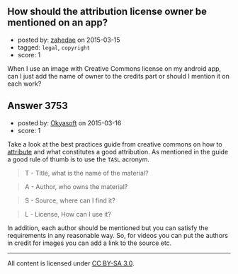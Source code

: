 ## How should the attribution license owner be mentioned on an app?

- posted by: [zahedae](https://stackexchange.com/users/5240272/zahedae) on 2015-03-15
- tagged: `legal`, `copyright`
- score: 1

When I use an image with Creative Commons license on my android app, can I just add the name of owner to the credits part or should I mention it on each work?



## Answer 3753

- posted by: [Okyasoft](https://stackexchange.com/users/294248/okyasoft) on 2015-03-16
- score: 1

Take a look at the best practices guide from creative commons on how to [attribute](https://wiki.creativecommons.org/Best_practices_for_attribution) and what constitutes a good attribution. As mentioned in the guide a good rule of thumb is to use the `TASL` acronym.

>T - Title, what is the name of the material?

>A - Author, who owns the material?

>S - Source, where can I find it?

>L - License, How can I use it?

In addition, each author should be mentioned but you can satisfy the requirements in any reasonable way. So, for videos you can put the authors in credit for images you can add a link to the source etc.



---

All content is licensed under [CC BY-SA 3.0](https://creativecommons.org/licenses/by-sa/3.0/).
